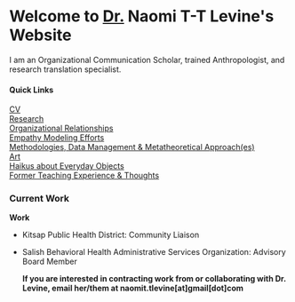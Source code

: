 # Welcome to [Dr.](https://doi.org/10.25394/PGS.23787420.v1) Naomi T-T Levine's Website

I am an Organizational Communication Scholar, trained Anthropologist, and research translation specialist. 
  
#### Quick Links
[CV](cv)  
[Research](research)  
[Organizational Relationships](organizational_relationships)  
[Empathy Modeling Efforts](empathy)  
[Methodologies, Data Management & Metatheoretical Approach(es)](methodologies)  
[Art](recent_artwork)  
[Haikus about Everyday Objects](haiku)  
[Former Teaching Experience & Thoughts](teaching)  

### Current Work 
__Work__    
- Kitsap Public Health District: Community Liaison
- Salish Behavioral Health Administrative Services Organization: Advisory Board Member

  __If you are interested in contracting work from or collaborating with Dr. Levine, email her/them at naomit.tlevine[at]gmail[dot]com__
